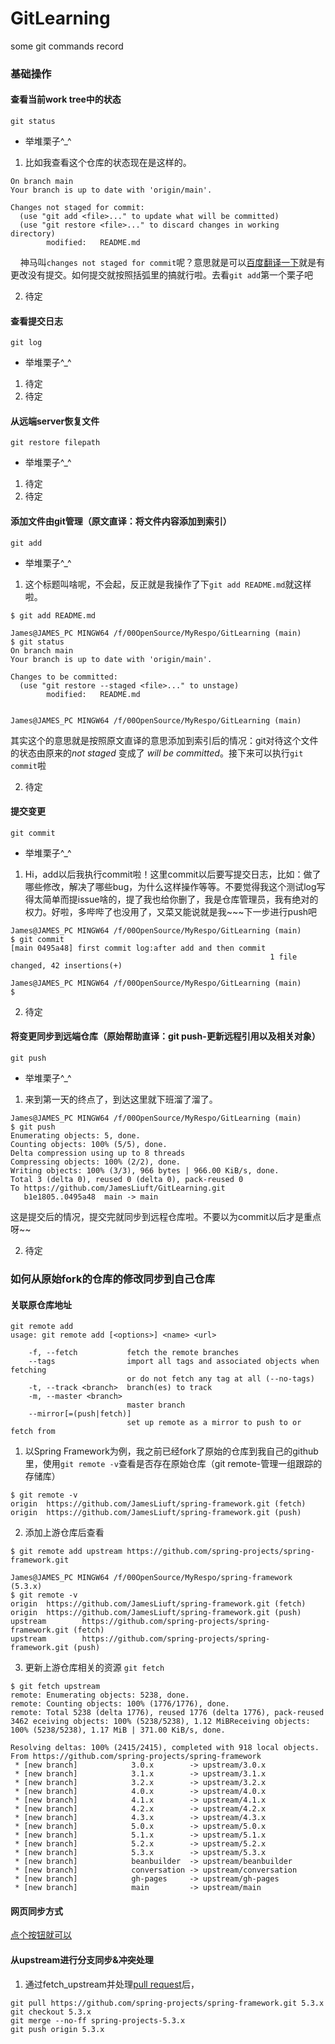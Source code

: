 # GitLearning
some git commands record

### 基础操作

#### 查看当前work tree中的状态
	git status
- 举堆栗子^_^
1. 比如我查看这个仓库的状态现在是这样的。
```$ git status
On branch main
Your branch is up to date with 'origin/main'.

Changes not staged for commit:
  (use "git add <file>..." to update what will be committed)
  (use "git restore <file>..." to discard changes in working directory)
        modified:   README.md
```
&nbsp;&nbsp;&nbsp;&nbsp;神马叫```changes not staged for commit```呢？意思就是可以<a href='https://fanyi.baidu.com/?aldtype=23#en/zh/changes%20not%20staged%20for%20commit' >百度翻译一下</a>就是有更改没有提交。如何提交就按照括弧里的搞就行啦。去看```git add```第一个栗子吧

2. 待定
#### 查看提交日志
	git log   
- 举堆栗子^_^
1. 待定
2. 待定
#### 从远端server恢复文件
	git restore filepath
- 举堆栗子^_^
1. 待定
2. 待定
#### 添加文件由git管理（原文直译：将文件内容添加到索引）
	git add 
- 举堆栗子^_^
1. 这个标题叫啥呢，不会起，反正就是我操作了下```git add README.md```就这样啦。
```James@JAMES_PC MINGW64 /f/00OpenSource/MyRespo/GitLearning (main)
$ git add README.md

James@JAMES_PC MINGW64 /f/00OpenSource/MyRespo/GitLearning (main)
$ git status
On branch main
Your branch is up to date with 'origin/main'.

Changes to be committed:
  (use "git restore --staged <file>..." to unstage)
        modified:   README.md


James@JAMES_PC MINGW64 /f/00OpenSource/MyRespo/GitLearning (main)
```
其实这个的意思就是按照原文直译的意思添加到索引后的情况：git对待这个文件的状态由原来的*not staged*  变成了 *will be committed*。接下来可以执行```git commit```啦

2. 待定
#### 提交变更
	git commit
- 举堆栗子^_^
1. Hi，add以后我执行commit啦！这里commit以后要写提交日志，比如：做了哪些修改，解决了哪些bug，为什么这样操作等等。不要觉得我这个测试log写得太简单而提issue啥的，提了我也给你删了，我是仓库管理员，我有绝对的权力。好啦，多哔哔了也没用了，又菜又能说就是我~~~下一步进行push吧

```
James@JAMES_PC MINGW64 /f/00OpenSource/MyRespo/GitLearning (main)
$ git commit
[main 0495a48] first commit log:after add and then commit
                                                          1 file changed, 42 insertions(+)

James@JAMES_PC MINGW64 /f/00OpenSource/MyRespo/GitLearning (main)
$
```

2. 待定
#### 将变更同步到远端仓库（原始帮助直译：git push-更新远程引用以及相关对象）
	git push
- 举堆栗子^_^
1. 来到第一天的终点了，到达这里就下班溜了溜了。
```
James@JAMES_PC MINGW64 /f/00OpenSource/MyRespo/GitLearning (main)
$ git push
Enumerating objects: 5, done.
Counting objects: 100% (5/5), done.
Delta compression using up to 8 threads
Compressing objects: 100% (2/2), done.
Writing objects: 100% (3/3), 966 bytes | 966.00 KiB/s, done.
Total 3 (delta 0), reused 0 (delta 0), pack-reused 0
To https://github.com/JamesLiuft/GitLearning.git
   b1e1805..0495a48  main -> main
```
这是提交后的情况，提交完就同步到远程仓库啦。不要以为commit以后才是重点呀~~

2. 待定

### 如何从原始fork的仓库的修改同步到自己仓库

#### 关联原仓库地址

```
git remote add 	
usage: git remote add [<options>] <name> <url>

    -f, --fetch           fetch the remote branches
    --tags                import all tags and associated objects when fetching
                          or do not fetch any tag at all (--no-tags)
    -t, --track <branch>  branch(es) to track
    -m, --master <branch>
                          master branch
    --mirror[=(push|fetch)]
                          set up remote as a mirror to push to or fetch from
```
1. 以Spring Framework为例，我之前已经fork了原始的仓库到我自己的github里，使用```git remote -v```查看是否存在原始仓库（git remote-管理一组跟踪的存储库）
```
$ git remote -v
origin  https://github.com/JamesLiuft/spring-framework.git (fetch)
origin  https://github.com/JamesLiuft/spring-framework.git (push)
```
2. 添加上游仓库后查看
```
$ git remote add upstream https://github.com/spring-projects/spring-framework.git

James@JAMES_PC MINGW64 /f/00OpenSource/MyRespo/spring-framework (5.3.x)
$ git remote -v
origin  https://github.com/JamesLiuft/spring-framework.git (fetch)
origin  https://github.com/JamesLiuft/spring-framework.git (push)
upstream        https://github.com/spring-projects/spring-framework.git (fetch)
upstream        https://github.com/spring-projects/spring-framework.git (push)
```
3. 更新上游仓库相关的资源 ```git fetch```
```
$ git fetch upstream
remote: Enumerating objects: 5238, done.
remote: Counting objects: 100% (1776/1776), done.
remote: Total 5238 (delta 1776), reused 1776 (delta 1776), pack-reused 3462 eceiving objects: 100% (5238/5238), 1.12 MiBReceiving objects: 100% (5238/5238), 1.17 MiB | 371.00 KiB/s, done.

Resolving deltas: 100% (2415/2415), completed with 918 local objects.
From https://github.com/spring-projects/spring-framework
 * [new branch]            3.0.x        -> upstream/3.0.x
 * [new branch]            3.1.x        -> upstream/3.1.x
 * [new branch]            3.2.x        -> upstream/3.2.x
 * [new branch]            4.0.x        -> upstream/4.0.x
 * [new branch]            4.1.x        -> upstream/4.1.x
 * [new branch]            4.2.x        -> upstream/4.2.x
 * [new branch]            4.3.x        -> upstream/4.3.x
 * [new branch]            5.0.x        -> upstream/5.0.x
 * [new branch]            5.1.x        -> upstream/5.1.x
 * [new branch]            5.2.x        -> upstream/5.2.x
 * [new branch]            5.3.x        -> upstream/5.3.x
 * [new branch]            beanbuilder  -> upstream/beanbuilder
 * [new branch]            conversation -> upstream/conversation
 * [new branch]            gh-pages     -> upstream/gh-pages
 * [new branch]            main         -> upstream/main

```

#### 网页同步方式

<a href="https://github.com/JamesLiuft/GitLearning/blob/main/Pictures/fetch_upstream.png">点个按钮就可以</a>


#### 从upstream进行分支同步&冲突处理

1. 通过fetch_upstream并处理<a href="https://github.com/JamesLiuft/GitLearning/blob/main/Pictures/pull_request_deal.png">pull request</a>后，
``` 
git pull https://github.com/spring-projects/spring-framework.git 5.3.x
git checkout 5.3.x
git merge --no-ff spring-projects-5.3.x
git push origin 5.3.x
```




























